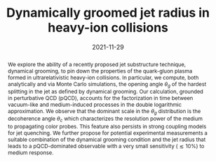 ---
title: "Dynamically groomed jet radius in heavy-ion collisions"
authors: ["Paul Caucal", "Alba Soto-Ontoso", "Adam Takacs"]
date: "2021-11-29"
doi: "10.1103/PhysRevD.105.114046"

# Schedule page publish date (NOT publication's date).
publishDate: ""
#publication_types: ["article-journal"]
publication: "Phys.Rev.D 105 (2022) 11, 114046"
publication_short: ""

abstract: "We explore the ability of a recently proposed jet substructure technique, dynamical grooming, to pin down the properties of the quark-gluon plasma formed in ultrarelativistic heavy-ion collisions. In particular, we compute, both analytically and via Monte Carlo simulations, the opening angle $\\theta_g$ of the hardest splitting in the jet as defined by dynamical grooming. Our calculation, grounded in perturbative QCD (pQCD), accounts for the factorization in time between vacuum-like and medium-induced processes in the double logarithmic approximation. We observe that the dominant scale in the $\\theta_g$ distribution is the decoherence angle $\\theta_c$ which characterizes the resolution power of the medium to propagating color probes. This feature also persists in strong coupling models for jet quenching. We further propose for potential experimental measurements a suitable combination of the dynamical grooming condition and the jet radius that leads to a pQCD-dominated observable with a very small sensitivity ($\\lesssim 10\\%$) to medium response."

# Summary. An optional shortened abstract.
summary: We present the state of the art of analytic jet substructure resummation in the quark gluon plasma. We propose dynamical grooming to test the color charge resolution property of the QGP and to test the medium response and jet thermalization.

featured: true

links:
- name: arXiv
  icon: academicons/arxiv
  url: https://arxiv.org/abs/2111.14768
- name: inspire
  icon: academicicons/inspire
  url: https://inspirehep.net/literature/1978839

image:
  caption: ''
  focal_point: ""
  preview_only: false

# Associated Projects (optional).
#   Associate this publication with one or more of your projects.
#   Simply enter your project's folder or file name without extension.
#   E.g. `internal-project` references `content/project/internal-project/index.md`.
#   Otherwise, set `projects: []`.
projects:
- internal-project

# Slides (optional).
#   Associate this publication with Markdown slides.
#   Simply enter your slide deck's filename without extension.
#   E.g. `slides: "example"` references `content/slides/example/index.md`.
#   Otherwise, set `slides: ""`.
slides: example
---